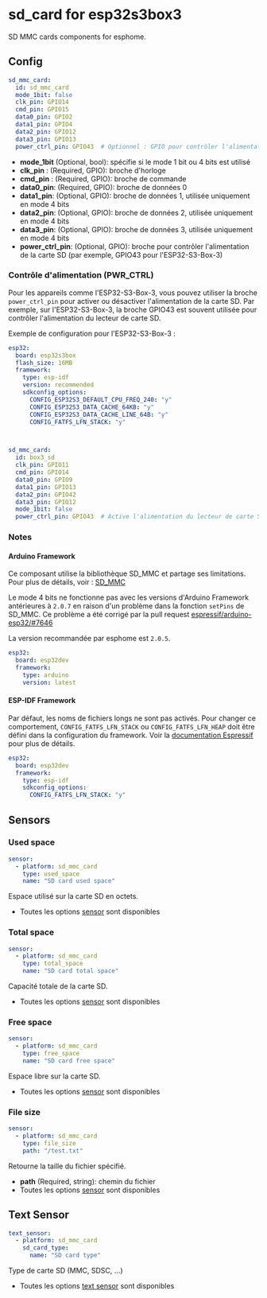 # sd_card for esp32s3box3

SD MMC cards components for esphome.

## Config

```yaml
sd_mmc_card:
  id: sd_mmc_card
  mode_1bit: false
  clk_pin: GPIO14
  cmd_pin: GPIO15
  data0_pin: GPIO2
  data1_pin: GPIO4
  data2_pin: GPIO12
  data3_pin: GPIO13
  power_ctrl_pin: GPIO43  # Optionnel : GPIO pour contrôler l'alimentation de la carte SD
```

* **mode_1bit** (Optional, bool): spécifie si le mode 1 bit ou 4 bits est utilisé
* **clk_pin** : (Required, GPIO): broche d'horloge
* **cmd_pin** : (Required, GPIO): broche de commande
* **data0_pin**: (Required, GPIO): broche de données 0
* **data1_pin**: (Optional, GPIO): broche de données 1, utilisée uniquement en mode 4 bits
* **data2_pin**: (Optional, GPIO): broche de données 2, utilisée uniquement en mode 4 bits
* **data3_pin**: (Optional, GPIO): broche de données 3, utilisée uniquement en mode 4 bits
* **power_ctrl_pin**: (Optional, GPIO): broche pour contrôler l'alimentation de la carte SD (par exemple, GPIO43 pour l'ESP32-S3-Box-3)

### Contrôle d'alimentation (PWR_CTRL)

Pour les appareils comme l'ESP32-S3-Box-3, vous pouvez utiliser la broche `power_ctrl_pin` pour activer ou désactiver l'alimentation de la carte SD. Par exemple, sur l'ESP32-S3-Box-3, la broche GPIO43 est souvent utilisée pour contrôler l'alimentation du lecteur de carte SD.

Exemple de configuration pour l'ESP32-S3-Box-3 :
```yaml
esp32:
  board: esp32s3box
  flash_size: 16MB
  framework:
    type: esp-idf
    version: recommended
    sdkconfig_options:
      CONFIG_ESP32S3_DEFAULT_CPU_FREQ_240: "y"
      CONFIG_ESP32S3_DATA_CACHE_64KB: "y"
      CONFIG_ESP32S3_DATA_CACHE_LINE_64B: "y"
      CONFIG_FATFS_LFN_STACK: "y"



sd_mmc_card:
  id: box3_sd
  clk_pin: GPIO11
  cmd_pin: GPIO14
  data0_pin: GPIO9
  data1_pin: GPIO13
  data2_pin: GPIO42
  data3_pin: GPIO12
  mode_1bit: false
  power_ctrl_pin: GPIO43  # Active l'alimentation du lecteur de carte SD
```

### Notes

#### Arduino Framework

Ce composant utilise la bibliothèque SD_MMC et partage ses limitations. Pour plus de détails, voir :
[SD_MMC](https://github.com/espressif/arduino-esp32/tree/master/libraries/SD_MMC)

Le mode 4 bits ne fonctionne pas avec les versions d'Arduino Framework antérieures à `2.0.7` en raison d'un problème dans la fonction `setPins` de SD_MMC. Ce problème a été corrigé par la pull request [espressif/arduino-esp32/#7646](https://github.com/espressif/arduino-esp32/pull/7646)

La version recommandée par esphome est `2.0.5`.

```yaml
esp32:
  board: esp32dev
  framework:
    type: arduino
    version: latest
```

#### ESP-IDF Framework

Par défaut, les noms de fichiers longs ne sont pas activés. Pour changer ce comportement, `CONFIG_FATFS_LFN_STACK` ou `CONFIG_FATFS_LFN_HEAP` doit être défini dans la configuration du framework. Voir la [documentation Espressif](https://docs.espressif.com/projects/esp-idf/en/stable/esp32/api-reference/kconfig.html#config-fatfs-long-filenames) pour plus de détails.

```yaml
esp32:
  board: esp32dev
  framework:
    type: esp-idf
    sdkconfig_options:
      CONFIG_FATFS_LFN_STACK: "y"
```


## Sensors

### Used space

```yaml
sensor:
  - platform: sd_mmc_card
    type: used_space
    name: "SD card used space"
```

Espace utilisé sur la carte SD en octets.

* Toutes les options [sensor](https://esphome.io/components/sensor/) sont disponibles

### Total space

```yaml
sensor:
  - platform: sd_mmc_card
    type: total_space
    name: "SD card total space"
```

Capacité totale de la carte SD.

* Toutes les options [sensor](https://esphome.io/components/sensor/) sont disponibles

### Free space

```yaml
sensor:
  - platform: sd_mmc_card
    type: free_space
    name: "SD card free space"
```

Espace libre sur la carte SD.

* Toutes les options [sensor](https://esphome.io/components/sensor/) sont disponibles

### File size

```yaml
sensor:
  - platform: sd_mmc_card
    type: file_size
    path: "/test.txt"
```

Retourne la taille du fichier spécifié.

* **path** (Required, string): chemin du fichier
* Toutes les options [sensor](https://esphome.io/components/sensor/) sont disponibles

## Text Sensor

```yaml
text_sensor:
  - platform: sd_mmc_card
    sd_card_type:
      name: "SD card type"
```

Type de carte SD (MMC, SDSC, ...)

* Toutes les options [text sensor](https://esphome.io/components/text_sensor/) sont disponibles





